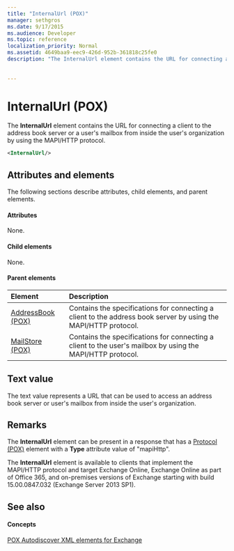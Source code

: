 ```yaml
---
title: "InternalUrl (POX)"
manager: sethgros
ms.date: 9/17/2015
ms.audience: Developer
ms.topic: reference
localization_priority: Normal
ms.assetid: 4649baa9-eec9-426d-952b-361818c25fe0
description: "The InternalUrl element contains the URL for connecting a client to the address book server or a user's mailbox from inside the user's organization by using the MAPI/HTTP protocol."
 
 
---
```


# InternalUrl (POX)

The **InternalUrl** element contains the URL for connecting a client to the address book server or a user's mailbox from inside the user's organization by using the MAPI/HTTP protocol. 
  
```XML
<InternalUrl/>
```

## Attributes and elements

The following sections describe attributes, child elements, and parent elements.
  
#### Attributes

None.
  
#### Child elements

None.
  
#### Parent elements

|**Element**|**Description**|
|:-----|:-----|
|[AddressBook (POX)](addressbook-pox.md) <br/> |Contains the specifications for connecting a client to the address book server by using the MAPI/HTTP protocol.  <br/> |
|[MailStore (POX)](mailstore-pox.md) <br/> |Contains the specifications for connecting a client to the user's mailbox by using the MAPI/HTTP protocol.  <br/> |
   
## Text value

The text value represents a URL that can be used to access an address book server or user's mailbox from inside the user's organization.
  
## Remarks

The **InternalUrl** element can be present in a response that has a [Protocol (POX)](protocol-pox.md) element with a **Type** attribute value of "mapiHttp". 
  
The **InternalUrl** element is available to clients that implement the MAPI/HTTP protocol and target Exchange Online, Exchange Online as part of Office 365, and on-premises versions of Exchange starting with build 15.00.0847.032 (Exchange Server 2013 SP1). 
  
## See also

#### Concepts

[POX Autodiscover XML elements for Exchange](pox-autodiscover-xml-elements-for-exchange.md)

